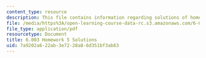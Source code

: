 ```yaml
---
content_type: resource
description: This file contains information regarding solutions of homework 5.
file: /media/https%3A/open-learning-course-data-rc.s3.amazonaws.com/6-003-signals-and-systems-fall-2011/7a9202a622ab3e7228a86d351bf3ab63_MIT6_003F11_sol05.pdf
file_type: application/pdf
resourcetype: Document
title: 6.003 Homework 5 Solutions
uid: 7a9202a6-22ab-3e72-28a8-6d351bf3ab63
---
```

